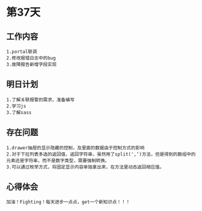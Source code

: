 # 第37天

## 工作内容

    1.portal联调
    2.修改报错日志中的bug
    3.故障报告新增字段实现

## 明日计划

    1.了解关联报警的需求，准备编写
    2.学习js
    3.了解sass

## 存在问题

    1.drawer抽屉的显示隐藏的控制，及里面的数据由于控制方式的影响
    2.对于下拉列表多选的返回值，返回字符串，虽然用了split(',‘)方法，但是得到的数组中的元素还是字符串，而不是数字类型，需要强制转换。
    3.可以通过枚举方式，将固定显示内容单独拿出来，在方法里动态返回相应值。

## 心得体会

    加油！Fighting！每天进步一点点，get一个新知识点！！！
